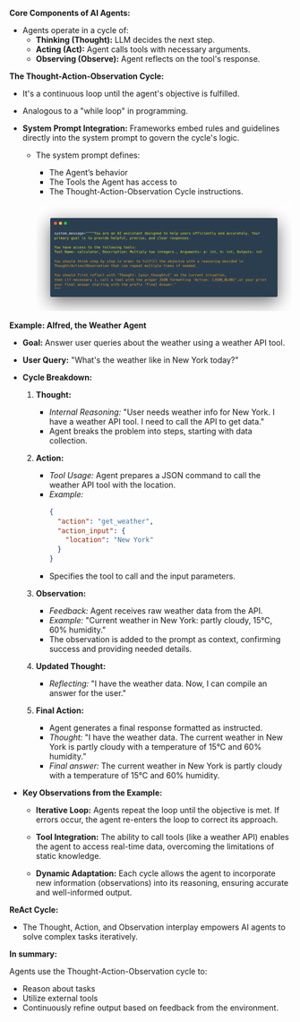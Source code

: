 **Core Components of AI Agents:**

*   Agents operate in a cycle of:
    *   **Thinking (Thought):** LLM decides the next step.
    *   **Acting (Act):** Agent calls tools with necessary arguments.
    *   **Observing (Observe):** Agent reflects on the tool's response.

**The Thought-Action-Observation Cycle:**

*   It's a continuous loop until the agent's objective is fulfilled.
*   Analogous to a "while loop" in programming.

*   **System Prompt Integration:** Frameworks embed rules and guidelines directly into the system prompt to govern the cycle's logic.


    *   The system prompt defines:
        *   The Agent’s behavior
        *   The Tools the Agent has access to
        *   The Thought-Action-Observation Cycle instructions.

        ![alt text](images/image.png)

**Example: Alfred, the Weather Agent**

*   **Goal:** Answer user queries about the weather using a weather API tool.

*   **User Query:** "What's the weather like in New York today?"

*   **Cycle Breakdown:**

    1.  **Thought:**
        *   *Internal Reasoning:* "User needs weather info for New York. I have a weather API tool. I need to call the API to get data."
        *   Agent breaks the problem into steps, starting with data collection.

    2.  **Action:**
        *   *Tool Usage:* Agent prepares a JSON command to call the weather API tool with the location.
        *   *Example:*
            ```json
            {
              "action": "get_weather",
              "action_input": {
                "location": "New York"
              }
            }
            ```
        *   Specifies the tool to call and the input parameters.

    3.  **Observation:**
        *   *Feedback:* Agent receives raw weather data from the API.
        *   *Example:* "Current weather in New York: partly cloudy, 15°C, 60% humidity."
        *   The observation is added to the prompt as context, confirming success and providing needed details.

    4.  **Updated Thought:**
        *   *Reflecting:* "I have the weather data. Now, I can compile an answer for the user."

    5.  **Final Action:**
        *   Agent generates a final response formatted as instructed.
        *   *Thought:* "I have the weather data. The current weather in New York is partly cloudy with a temperature of 15°C and 60% humidity.”
        *   *Final answer:* The current weather in New York is partly cloudy with a temperature of 15°C and 60% humidity.

*   **Key Observations from the Example:**

    *   **Iterative Loop:** Agents repeat the loop until the objective is met. If errors occur, the agent re-enters the loop to correct its approach.

    *   **Tool Integration:** The ability to call tools (like a weather API) enables the agent to access real-time data, overcoming the limitations of static knowledge.

    *   **Dynamic Adaptation:** Each cycle allows the agent to incorporate new information (observations) into its reasoning, ensuring accurate and well-informed output.

**ReAct Cycle:**

*   The Thought, Action, and Observation interplay empowers AI agents to solve complex tasks iteratively.

**In summary:**

Agents use the Thought-Action-Observation cycle to:

*   Reason about tasks
*   Utilize external tools
*   Continuously refine output based on feedback from the environment.
